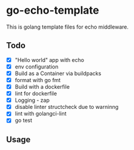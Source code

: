 # go-echo-template

This is golang template files for echo middleware.

## Todo

- [x] "Hello world" app with echo
- [x] env configuration
- [x] Build as a Container via buildpacks
- [x] format with go fmt
- [x] Build with a dockerfile
- [x] lint for dockerfile
- [x] Logging - zap
- [x] disable linter structcheck due to warninng
- [x] lint with golangci-lint
- [x] go test

## Usage


